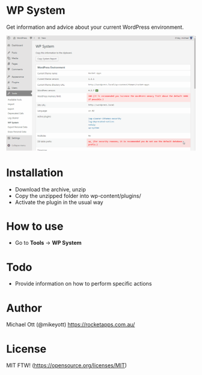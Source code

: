 # WP System

Get information and advice about your current WordPress environment.

[![N|Solid](https://raw.githubusercontent.com/mikeott/wp-system/master/images/wp-system.gif)](https://github.com/mikeott/wp-system)

# Installation

  - Download the archive, unzip
  - Copy the unzipped folder into wp-content/plugins/
  - Activate the plugin in the usual way

# How to use

  - Go to **Tools** -> **WP System**
 
# Todo

  - Provide information on how to perform specific actions
 
# Author
Michael Ott (@mikeyott)
https://rocketapps.com.au/

# License

MIT FTW! (https://opensource.org/licenses/MIT)
